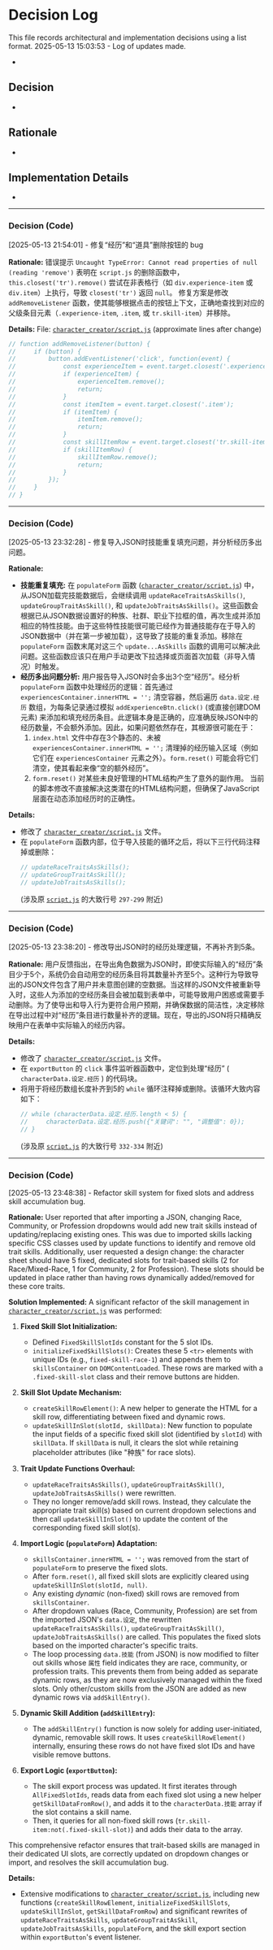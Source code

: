 # Decision Log

This file records architectural and implementation decisions using a list format.
2025-05-13 15:03:53 - Log of updates made.

*

## Decision

*

## Rationale 

*

## Implementation Details

*
---
### Decision (Code)
[2025-05-13 21:54:01] - 修复“经历”和“道具”删除按钮的 bug

**Rationale:**
错误提示 `Uncaught TypeError: Cannot read properties of null (reading 'remove')` 表明在 `script.js` 的删除函数中，`this.closest('tr').remove()` 尝试在非表格行（如 `div.experience-item` 或 `div.item`）上执行，导致 `closest('tr')` 返回 `null`。
修复方案是修改 `addRemoveListener` 函数，使其能够根据点击的按钮上下文，正确地查找到对应的父级条目元素（`.experience-item`, `.item`, 或 `tr.skill-item`）并移除。

**Details:**
File: [`character_creator/script.js`](character_creator/script.js:37-41) (approximate lines after change)
```javascript
// function addRemoveListener(button) {
//     if (button) {
//         button.addEventListener('click', function(event) {
//             const experienceItem = event.target.closest('.experience-item');
//             if (experienceItem) {
//                 experienceItem.remove();
//                 return;
//             }
//             const itemItem = event.target.closest('.item');
//             if (itemItem) {
//                 itemItem.remove();
//                 return;
//             }
//             const skillItemRow = event.target.closest('tr.skill-item');
//             if (skillItemRow) {
//                 skillItemRow.remove();
//                 return;
//             }
//         });
//     }
// }
```
---
### Decision (Code)
[2025-05-13 23:32:28] - 修复导入JSON时技能重复填充问题，并分析经历多出问题。

**Rationale:**
*   **技能重复填充:** 在 `populateForm` 函数 ([`character_creator/script.js`](character_creator/script.js)) 中，从JSON加载完技能数据后，会继续调用 `updateRaceTraitsAsSkills()`, `updateGroupTraitAsSkill()`, 和 `updateJobTraitsAsSkills()`。这些函数会根据已从JSON数据设置好的种族、社群、职业下拉框的值，再次生成并添加相应的特性技能。由于这些特性技能很可能已经作为普通技能存在于导入的JSON数据中（并在第一步被加载），这导致了技能的重复添加。移除在 `populateForm` 函数末尾对这三个 `update...AsSkills` 函数的调用可以解决此问题。这些函数应该只在用户手动更改下拉选择或页面首次加载（非导入情况）时触发。
*   **经历多出问题分析:** 用户报告导入JSON时会多出3个空“经历”。经分析 `populateForm` 函数中处理经历的逻辑：首先通过 `experiencesContainer.innerHTML = '';` 清空容器，然后遍历 `data.设定.经历` 数组，为每条记录通过模拟 `addExperienceBtn.click()` (或直接创建DOM元素) 来添加和填充经历条目。此逻辑本身是正确的，应准确反映JSON中的经历数量，不会额外添加。因此，如果问题依然存在，其根源很可能在于：
    1.  `index.html` 文件中存在3个静态的、未被 `experiencesContainer.innerHTML = '';` 清理掉的经历输入区域（例如它们在 `experiencesContainer` 元素之外）。`form.reset()` 可能会将它们清空，使其看起来像“空的额外经历”。
    2.  `form.reset()` 对某些未良好管理的HTML结构产生了意外的副作用。
    当前的脚本修改不直接解决这类潜在的HTML结构问题，但确保了JavaScript层面在动态添加经历时的正确性。

**Details:**
*   修改了 [`character_creator/script.js`](character_creator/script.js) 文件。
*   在 `populateForm` 函数内部，位于导入技能的循环之后，将以下三行代码注释掉或删除：
    ```javascript
    // updateRaceTraitsAsSkills(); 
    // updateGroupTraitAsSkill();
    // updateJobTraitsAsSkills();
    ```
    (涉及原 [`script.js`](character_creator/script.js) 的大致行号 `297-299` 附近)
---
### Decision (Code)
[2025-05-13 23:38:20] - 修改导出JSON时的经历处理逻辑，不再补齐到5条。

**Rationale:**
用户反馈指出，在导出角色数据为JSON时，即使实际输入的“经历”条目少于5个，系统仍会自动用空的经历条目将其数量补齐至5个。这种行为导致导出的JSON文件包含了用户并未意图创建的空数据。当这样的JSON文件被重新导入时，这些人为添加的空经历条目会被加载到表单中，可能导致用户困惑或需要手动删除。为了使导出和导入行为更符合用户预期，并确保数据的简洁性，决定移除在导出过程中对“经历”条目进行数量补齐的逻辑。现在，导出的JSON将只精确反映用户在表单中实际输入的经历内容。

**Details:**
*   修改了 [`character_creator/script.js`](character_creator/script.js) 文件。
*   在 `exportButton` 的 `click` 事件监听器函数中，定位到处理“经历” ( `characterData.设定.经历` ) 的代码块。
*   将用于将经历数组长度补齐到5的 `while` 循环注释掉或删除。该循环大致内容如下：
    ```javascript
    // while (characterData.设定.经历.length < 5) { 
    //     characterData.设定.经历.push({"关键词": "", "调整值": 0});
    // }
    ```
    (涉及原 [`script.js`](character_creator/script.js) 的大致行号 `332-334` 附近)
---
### Decision (Code)
[2025-05-13 23:48:38] - Refactor skill system for fixed slots and address skill accumulation bug.

**Rationale:**
User reported that after importing a JSON, changing Race, Community, or Profession dropdowns would add new trait skills instead of updating/replacing existing ones. This was due to imported skills lacking specific CSS classes used by update functions to identify and remove old trait skills.
Additionally, user requested a design change: the character sheet should have 5 fixed, dedicated slots for trait-based skills (2 for Race/Mixed-Race, 1 for Community, 2 for Profession). These slots should be updated in place rather than having rows dynamically added/removed for these core traits.

**Solution Implemented:**
A significant refactor of the skill management in [`character_creator/script.js`](character_creator/script.js) was performed:

1.  **Fixed Skill Slot Initialization:**
    *   Defined `FixedSkillSlotIds` constant for the 5 slot IDs.
    *   `initializeFixedSkillSlots()`: Creates these 5 `<tr>` elements with unique IDs (e.g., `fixed-skill-race-1`) and appends them to `skillsContainer` on `DOMContentLoaded`. These rows are marked with a `.fixed-skill-slot` class and their remove buttons are hidden.

2.  **Skill Slot Update Mechanism:**
    *   `createSkillRowElement()`: A new helper to generate the HTML for a skill row, differentiating between fixed and dynamic rows.
    *   `updateSkillInSlot(slotId, skillData)`: New function to populate the input fields of a specific fixed skill slot (identified by `slotId`) with `skillData`. If `skillData` is null, it clears the slot while retaining placeholder attributes (like "种族" for race slots).

3.  **Trait Update Functions Overhaul:**
    *   `updateRaceTraitsAsSkills()`, `updateGroupTraitAsSkill()`, `updateJobTraitsAsSkills()` were rewritten.
    *   They no longer remove/add skill rows. Instead, they calculate the appropriate trait skill(s) based on current dropdown selections and then call `updateSkillInSlot()` to update the content of the corresponding fixed skill slot(s).

4.  **Import Logic (`populateForm`) Adaptation:**
    *   `skillsContainer.innerHTML = '';` was removed from the start of `populateForm` to preserve the fixed slots.
    *   After `form.reset()`, all fixed skill slots are explicitly cleared using `updateSkillInSlot(slotId, null)`.
    *   Any existing *dynamic* (non-fixed) skill rows are removed from `skillsContainer`.
    *   After dropdown values (Race, Community, Profession) are set from the imported JSON's `data.设定`, the rewritten `updateRaceTraitsAsSkills()`, `updateGroupTraitAsSkill()`, `updateJobTraitsAsSkills()` are called. This populates the fixed slots based on the imported character's specific traits.
    *   The loop processing `data.技能` (from JSON) is now modified to filter out skills whose `属性` field indicates they are race, community, or profession traits. This prevents them from being added as separate dynamic rows, as they are now exclusively managed within the fixed slots. Only other/custom skills from the JSON are added as new dynamic rows via `addSkillEntry()`.

5.  **Dynamic Skill Addition (`addSkillEntry`):**
    *   The `addSkillEntry()` function is now solely for adding user-initiated, dynamic, removable skill rows. It uses `createSkillRowElement()` internally, ensuring these rows do not have fixed slot IDs and have visible remove buttons.

6.  **Export Logic (`exportButton`):**
    *   The skill export process was updated. It first iterates through `AllFixedSlotIds`, reads data from each fixed slot using a new helper `getSkillDataFromRow()`, and adds it to the `characterData.技能` array if the slot contains a skill name.
    *   Then, it queries for all non-fixed skill rows (`tr.skill-item:not(.fixed-skill-slot)`) and adds their data to the array.

This comprehensive refactor ensures that trait-based skills are managed in their dedicated UI slots, are correctly updated on dropdown changes or import, and resolves the skill accumulation bug.

**Details:**
*   Extensive modifications to [`character_creator/script.js`](character_creator/script.js), including new functions (`createSkillRowElement`, `initializeFixedSkillSlots`, `updateSkillInSlot`, `getSkillDataFromRow`) and significant rewrites of `updateRaceTraitsAsSkills`, `updateGroupTraitAsSkill`, `updateJobTraitsAsSkills`, `populateForm`, and the skill export section within `exportButton`'s event listener.